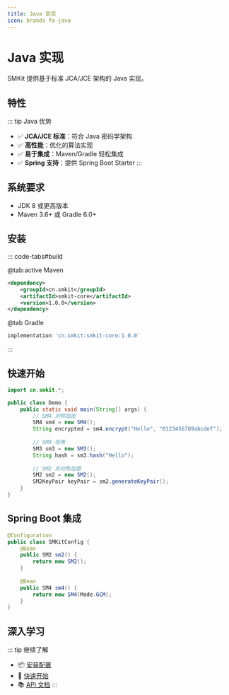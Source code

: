```yaml
---
title: Java 实现
icon: brands fa-java
---
```


# Java 实现

SMKit 提供基于标准 JCA/JCE 架构的 Java 实现。

## 特性

::: tip Java 优势
- ✅ **JCA/JCE 标准**：符合 Java 密码学架构
- ✅ **高性能**：优化的算法实现
- ✅ **易于集成**：Maven/Gradle 轻松集成
- ✅ **Spring 支持**：提供 Spring Boot Starter
:::

## 系统要求

- JDK 8 或更高版本
- Maven 3.6+ 或 Gradle 6.0+

## 安装

::: code-tabs#build

@tab:active Maven

```xml
<dependency>
    <groupId>cn.smkit</groupId>
    <artifactId>smkit-core</artifactId>
    <version>1.0.0</version>
</dependency>
```

@tab Gradle

```groovy
implementation 'cn.smkit:smkit-core:1.0.0'
```

:::

## 快速开始

```java
import cn.smkit.*;

public class Demo {
    public static void main(String[] args) {
        // SM4 对称加密
        SM4 sm4 = new SM4();
        String encrypted = sm4.encrypt("Hello", "0123456789abcdef");
        
        // SM3 哈希
        SM3 sm3 = new SM3();
        String hash = sm3.hash("Hello");
        
        // SM2 非对称加密
        SM2 sm2 = new SM2();
        SM2KeyPair keyPair = sm2.generateKeyPair();
    }
}
```

## Spring Boot 集成

```java
@Configuration
public class SMKitConfig {
    @Bean
    public SM2 sm2() {
        return new SM2();
    }
    
    @Bean
    public SM4 sm4() {
        return new SM4(Mode.GCM);
    }
}
```

## 深入学习

::: tip 继续了解
- 📦 [安装配置](./installation.md)
- 🚀 [快速开始](./quickstart.md)
- 📚 [API 文档](./api.md)
:::
